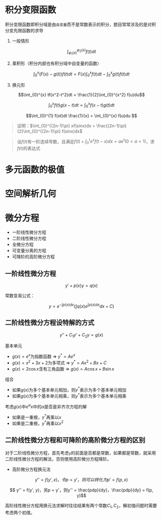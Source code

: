 <script>
  document.addEventListener('DOMContentLoaded', () => {
    pars = document.querySelectorAll('blockquote>p')
    for (let i = 0; i < pars.length; i++) {
      pars[i].innerHTML = pars[i].innerHTML.replaceAll(/<br\s*[\/]?>/gi, '\\\\')
    }
  })
</script>
<script type="text/x-mathjax-config">
  MathJax.Hub.Config({
    tex2jax: {
      inlineMath: [ ['$','$'], ["\\(","\\)"] ],
      processEscapes: true
    }
  });
</script>
<script type="text/javascript"
   src="https://cdn.mathjax.org/mathjax/latest/MathJax.js?config=TeX-AMS-MML_HTMLorMML">
</script>

# 积分变限函数

积分变限函数即积分域是由`自变量`而不是常数表示的积分，题目常常涉及的是对积分变先限函数的求导

1. 一般情形

$$\int_{\varphi_1(x)}^{\varphi_2(x)} f(t)dt$$ 

2. 乘积形（积分内部也有积分域中自变量的函数）

$$\int_{0}^{x} (F(x)-g(t))f(t)dt = F(x)\int_{0}^{x} f(t)dt - \int_{0}^{x} g(t)f(t)dt$$ 

3. 换元形

$$\int_{0}^{x} tf(x^2-t^2)dt = \frac{1}{2}\int_{0}^{x^2} f(u)du$$ 

$$\int_{0}^{x} f(t)g(x-t)dt = \int_{0}^{x} f(x-t)g(t)dt$$ 

$$\int_{0}^{1} f(xt)dt \frac{1}{x} = \int_{0}^{x} f(u)du $$ 

> 证明：$\int_{0}^{(2n-1)\pi} xf(sinx)dx = \frac{(2n-1)\pi}{2}\int_{0}^{(2n-1)\pi} f(sinx)dx$

> 设$f(t)$有一阶连续导数，且满足$f(t)+\int_{0}^{t} e^xf(t-x)dx=ae^t(0 \lt a \lt 1)$，求$f(t)$的表达式

# 多元函数的极值

# 空间解析几何

# 微分方程

+ 一阶线性微分方程
+ 二阶线性微分方程
+ 全微分方程
+ 可变量分离的方程
+ 可降阶的高阶微分方程

## 一阶线性微分方程

$$y' + p(x)y = q(x)$$

常数变易公式：

$$y = e^{-\int p(x)dx}(\int q(x)e^{\int p(x)dx}dx + C)$$

## 二阶线性微分方程设特解的方式

$$y'' + C_{1}y' + C_{2}y = g(x)$$

基本单元
+ $g(x) = e^x$为指数函数 ⇒  $y^{*}=Ae^x$
+ $g(x) = x^2+3x+2$为多项式 ⇒  $y^{*}=Ax^2+Bx+C$
+ $g(x) = 2\cos{x}$含有三角函数 ⇒  $g(x)=A\cos{x} + B\sin{x}$

组合
+ 如果$g(x)$为多个基本单元相加，则$y^{*}$表示为多个基本单元相加 
+ 如果$g(x)$为多个基本单元相乘，则$y^{*}$表示为多个基本单元相乘

考虑$g(x)$中$e^{\alpha}x$中的$\alpha$是否是非齐次方程的解
+ 如果是一重根，$y^{*}$再乘以$x$
+ 如果是二重根，$y^{*}$再乘以$x^2$

## 二阶线性微分方程和可降阶的高阶微分方程的区别

对于二阶线性微分方程，首先考虑`y`的前面是否都是常数，如果都是常数，就采用二阶线性微分方程的解法，否则使用高阶微分方程降阶。

+ 高阶微分方程换元法

$$ y'' = f(y', x)，令p = y'，则可以转化为p' = f(p, x)$$

$$ y'' = f(y', y)，另p = y'，则y'' = \frac{pdp}{dy}，\frac{pdp}{dy} = f(p, y)$$ 

高阶线性微分方程用换元法求解时往往结果有两个常数$C_1, C_2$，解初值问题时需要考虑两个初值。 
